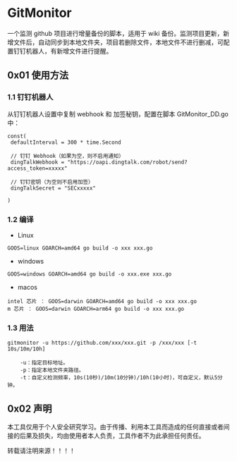 # GitMonitor
一个监测 github 项目进行增量备份的脚本，适用于 wiki 备份。监测项目更新，新增文件后，自动同步到本地文件夹，项目若删除文件，本地文件不进行删减，可配置钉钉机器人，有新增文件进行提醒。


## 0x01  使用方法

### 1.1 钉钉机器人

从钉钉机器人设置中复制 webhook 和 加签秘钥，配置在脚本 GitMonitor_DD.go 中：

```
const(
 defaultInterval = 300 * time.Second

 // 钉钉 Webhook（如果为空，则不启用通知）
 dingTalkWebhook = "https://oapi.dingtalk.com/robot/send?access_token=xxxxx"

 // 钉钉密钥（为空则不启用加签）
 dingTalkSecret = "SECxxxxx"

) 
```


### 1.2 编译

* Linux

```
GOOS=linux GOARCH=amd64 go build -o xxx xxx.go
```

* windows

```
GOOS=windows GOARCH=amd64 go build -o xxx.exe xxx.go
```

* macos

```
intel 芯片 ： GOOS=darwin GOARCH=amd64 go build -o xxx xxx.go
m 芯片 ： GOOS=darwin GOARCH=arm64 go build -o xxx xxx.go
```

### 1.3 用法

```
gitmonitor -u https://github.com/xxx/xxx.git -p /xxx/xxx [-t 10s/10m/10h]

    -u：指定目标地址。
    -p：指定本地文件夹路径。
    -t：自定义检测频率，10s(10秒)/10m(10分钟)/10h(10小时)，可自定义，默认5分钟。

```

## 0x02 声明

本工具仅用于个人安全研究学习。由于传播、利用本工具而造成的任何直接或者间接的后果及损失，均由使用者本人负责，工具作者不为此承担任何责任。

转载请注明来源！！！！

